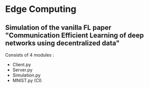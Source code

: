 # Edge Computing
## Simulation of the vanilla FL paper "Communication Efficient Learning of deep networks using decentralized data" 

Consists of 4 modules :
*  Client.py
*  Server.py
*  Simulation.py
*  MNIST.py (CI)

